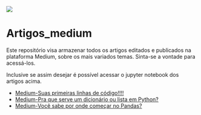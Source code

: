 ![](https://github.com/CaioVArruda/Python/blob/main/Medium.jpg)

# Artigos_medium

Este repositório visa armazenar todos os artigos editados e publicados na plataforma Medium, sobre os mais variados temas. Sinta-se a vontade para acessá-los.

Inclusive se assim desejar é possível acessar o jupyter notebook dos artigos acima.

- [Medium-Suas primeiras linhas de código!!!!](https://medium.com/@caioarruda2804/sua-primeiras-linhas-de-c%C3%B3digo-9619058f7628)
- [Medium-Pra que serve um dicionário ou lista em Python?](https://medium.com/@caioarruda2804/pra-que-serve-um-dicion%C3%A1rio-ou-lista-em-python-5a7478bf2699)
- [Medium-Você sabe por onde começar no Pandas?](https://medium.com/@caioarruda2804/voc%C3%AA-sabe-por-onde-come%C3%A7ar-no-pandas-51239bdfa4f0)
